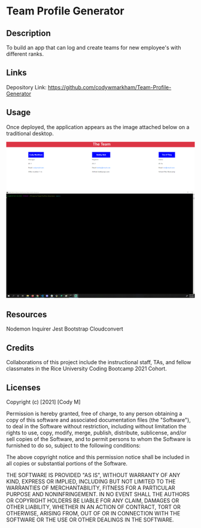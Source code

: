 # Team Profile Generator

## Description

To build an app that can log and create teams for new employee's with different ranks.

## Links

Depository Link: https://github.com/codywmarkham/Team-Profile-Generator

## Usage

Once deployed, the application appears as the image attached below on a traditional desktop.

![Explantion Image](https://github.com/codywmarkham/Team-Profile-Generator/blob/main/assests/images/samplehtml1.PNG)
![caption](https://github.com/codywmarkham/Team-Profile-Generator/blob/main/assests/images/example.gif)

## Resources

Nodemon
Inquirer
Jest
Bootstrap
Cloudconvert

## Credits

Collaborations of this project include the instructional staff, TAs, and fellow classmates in the Rice University Coding Bootcamp 2021 Cohort.

## Licenses

Copyright (c) [2021] [Cody M]

Permission is hereby granted, free of charge, to any person obtaining a copy of this software and associated documentation files (the "Software"), to deal in the Software without restriction, including without limitation the rights to use, copy, modify, merge, publish, distribute, sublicense, and/or sell copies of the Software, and to permit persons to whom the Software is furnished to do so, subject to the following conditions:

The above copyright notice and this permission notice shall be included in all copies or substantial portions of the Software.

THE SOFTWARE IS PROVIDED "AS IS", WITHOUT WARRANTY OF ANY KIND, EXPRESS OR IMPLIED, INCLUDING BUT NOT LIMITED TO THE WARRANTIES OF MERCHANTABILITY, FITNESS FOR A PARTICULAR PURPOSE AND NONINFRINGEMENT. IN NO EVENT SHALL THE AUTHORS OR COPYRIGHT HOLDERS BE LIABLE FOR ANY CLAIM, DAMAGES OR OTHER LIABILITY, WHETHER IN AN ACTION OF CONTRACT, TORT OR OTHERWISE, ARISING FROM, OUT OF OR IN CONNECTION WITH THE SOFTWARE OR THE USE OR OTHER DEALINGS IN THE SOFTWARE.

